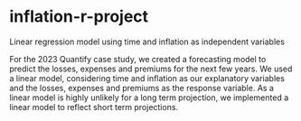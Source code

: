 # inflation-r-project
Linear regression model using time and inflation as independent variables

For the 2023 Quantify case study, we created a forecasting model to predict the losses, expenses and premiums for the next few years.
We used a linear model, considering time and inflation as our explanatory variables and the losses, expenses and premiums as the response variable. 
As a linear model is highly unlikely for a long term projection, we implemented a linear model to reflect short term projections.

